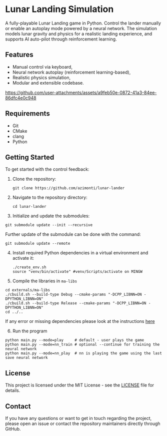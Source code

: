 # Lunar Landing Simulation

A fully-playable Lunar Landing game in Python. Control the lander manually or enable an autoplay mode powered by a neural network. The simulation models lunar gravity and physics for a realistic landing experience, and supports AI auto-pilot through reinforcement learning.

## Features

- Manual control via keyboard,
- Neural network autoplay (reinforcement learning-based),
- Realistic physics simulation,
- Modular and extensible codebase.

https://github.com/user-attachments/assets/a9feb50e-0872-41a3-84ee-86dfc4e0c948

## Requirements

- Git
- CMake
- clang
- Python

## Getting Started

To get started with the control feedback:

1. Clone the repository:
   ```
   git clone https://github.com/azimonti/lunar-lander
   ```
2. Navigate to the repository directory:
   ```
   cd lunar-lander
   ```
3. Initialize and update the submodules:
  ```
  git submodule update --init --recursive
  ```

Further update of the submodule can be done with the command:
  ```
  git submodule update --remote
  ```

4. Install required Python dependencies in a virtual environment and activate it:
   ```
   ./create_env.sh
   source "venv/bin/activate" #venv/Scripts/activate on MINGW
   ```

5. Compile the libraries in `ma-libs`
  ```
  cd externals/ma-libs
  ./cbuild.sh --build-type Debug --cmake-params "-DCPP_LIBNN=ON -DPYTHON_LIBNN=ON"
  ./cbuild.sh --build-type Release --cmake-params "-DCPP_LIBNN=ON -DPYTHON_LIBNN=ON"
  cd ../..
  ```

  If any error or missing dependencies please look at the instructions [here](https://github.com/azimonti/ma-libs)


6. Run the program
  ```
  python main.py --mode=play     # default - user plays the game
  python main.py --mode=nn_train # optional --continue for training the neural network
  python main.py --mode=nn_play  # nn is playing the game using the last save neural network
  ```

## License

This project is licensed under the MIT License - see the [LICENSE](LICENSE) file for details.

## Contact

If you have any questions or want to get in touch regarding the project, please open an issue or contact the repository maintainers directly through GitHub.

